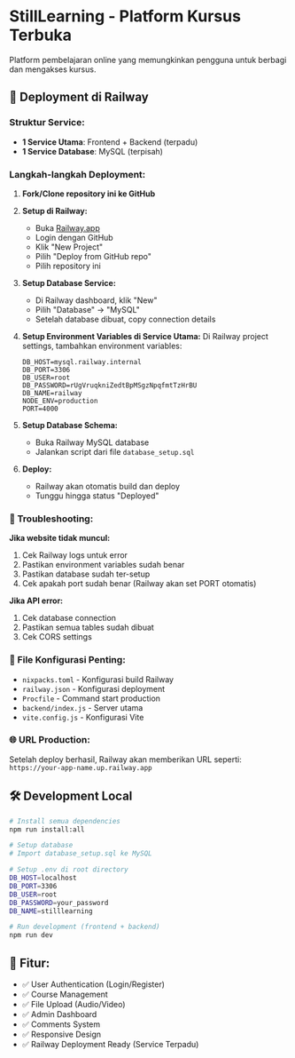 # StillLearning - Platform Kursus Terbuka

Platform pembelajaran online yang memungkinkan pengguna untuk berbagi dan mengakses kursus.

## 🚀 Deployment di Railway

### Struktur Service:
- **1 Service Utama**: Frontend + Backend (terpadu)
- **1 Service Database**: MySQL (terpisah)

### Langkah-langkah Deployment:

1. **Fork/Clone repository ini ke GitHub**

2. **Setup di Railway:**
   - Buka [Railway.app](https://railway.app)
   - Login dengan GitHub
   - Klik "New Project"
   - Pilih "Deploy from GitHub repo"
   - Pilih repository ini

3. **Setup Database Service:**
   - Di Railway dashboard, klik "New"
   - Pilih "Database" → "MySQL"
   - Setelah database dibuat, copy connection details

4. **Setup Environment Variables di Service Utama:**
   Di Railway project settings, tambahkan environment variables:
   ```
   DB_HOST=mysql.railway.internal
   DB_PORT=3306
   DB_USER=root
   DB_PASSWORD=rUgVruqkniZedtBpMSgzNpqfmtTzHrBU
   DB_NAME=railway
   NODE_ENV=production
   PORT=4000
   ```

5. **Setup Database Schema:**
   - Buka Railway MySQL database
   - Jalankan script dari file `database_setup.sql`

6. **Deploy:**
   - Railway akan otomatis build dan deploy
   - Tunggu hingga status "Deployed"

### 🔧 Troubleshooting:

**Jika website tidak muncul:**
1. Cek Railway logs untuk error
2. Pastikan environment variables sudah benar
3. Pastikan database sudah ter-setup
4. Cek apakah port sudah benar (Railway akan set PORT otomatis)

**Jika API error:**
1. Cek database connection
2. Pastikan semua tables sudah dibuat
3. Cek CORS settings

### 📁 File Konfigurasi Penting:

- `nixpacks.toml` - Konfigurasi build Railway
- `railway.json` - Konfigurasi deployment
- `Procfile` - Command start production
- `backend/index.js` - Server utama
- `vite.config.js` - Konfigurasi Vite

### 🌐 URL Production:

Setelah deploy berhasil, Railway akan memberikan URL seperti:
`https://your-app-name.up.railway.app`

## 🛠️ Development Local

```bash
# Install semua dependencies
npm run install:all

# Setup database
# Import database_setup.sql ke MySQL

# Setup .env di root directory
DB_HOST=localhost
DB_PORT=3306
DB_USER=root
DB_PASSWORD=your_password
DB_NAME=stilllearning

# Run development (frontend + backend)
npm run dev
```

## 📝 Fitur:

- ✅ User Authentication (Login/Register)
- ✅ Course Management
- ✅ File Upload (Audio/Video)
- ✅ Admin Dashboard
- ✅ Comments System
- ✅ Responsive Design
- ✅ Railway Deployment Ready (Service Terpadu)
